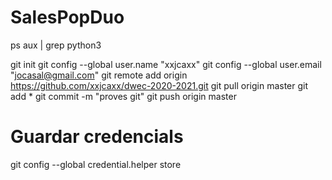 # SalesPopDuo

ps aux | grep python3 






git init
git config --global user.name "xxjcaxx"
git config --global user.email "jocasal@gmail.com"
git remote add origin https://github.com/xxjcaxx/dwec-2020-2021.git
git pull origin master
git add *
git commit -m "proves git"
git push origin master
# Guardar credencials
git config --global credential.helper store  
